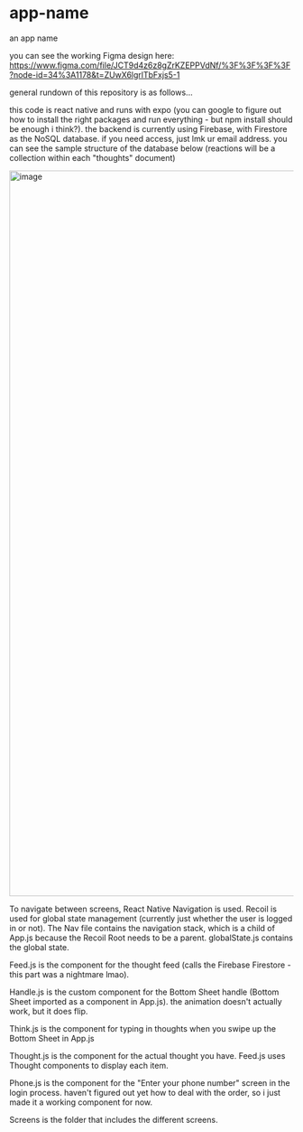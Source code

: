 # app-name
an app name

you can see the working Figma design here: https://www.figma.com/file/JCT9d4z6z8gZrKZEPPVdNf/%3F%3F%3F%3F?node-id=34%3A1178&t=ZUwX6lgrlTbFxjs5-1

general rundown of this repository is as follows...

this code is react native and runs with expo (you can google to figure out how to install the right packages and run everything - but npm install should be enough i think?). the backend is currently using Firebase, with Firestore as the NoSQL database. if you need access, just lmk ur email address. you can see the sample structure of the database below (reactions will be a collection within each "thoughts" document)

<img width="1284" alt="image" src="https://user-images.githubusercontent.com/46427633/212521339-95eb0d99-579c-49ba-abac-3beb3dbb1e53.png">

To navigate between screens, React Native Navigation is used. Recoil is used for global state management (currently just whether the user is logged in or not). The Nav file contains the navigation stack, which is a child of App.js because the Recoil Root needs to be a parent. globalState.js contains the global state.

Feed.js is the component for the thought feed (calls the Firebase Firestore - this part was a nightmare lmao).

Handle.js is the custom component for the Bottom Sheet handle (Bottom Sheet imported as a component in App.js). the animation doesn't actually work, but it does flip.

Think.js is the component for typing in thoughts when you swipe up the Bottom Sheet in App.js

Thought.js is the component for the actual thought you have. Feed.js uses Thought components to display each item.

Phone.js is the component for the "Enter your phone number" screen in the login process. haven't figured out yet how to deal with the order, so i just made it a working component for now.

Screens is the folder that includes the different screens.
